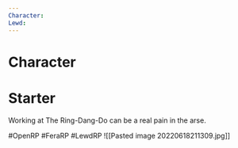 ```yaml
---
Character: 
Lewd: 
---
```

# Character


# Starter
Working at The Ring-Dang-Do can be a real pain in the arse. 

  

#OpenRP #FeraRP #LewdRP 
![[Pasted image 20220618211309.jpg]]